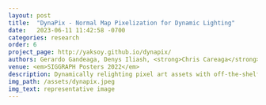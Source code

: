 ```yaml
---
layout: post
title:  "DynaPix - Normal Map Pixelization for Dynamic Lighting"
date:   2023-06-11 11:42:58 -0700
categories: research
order: 6
project_page: http://yaksoy.github.io/dynapix/
authors: Gerardo Gandeaga, Denys Iliash, <strong>Chris Careaga</strong>, Yağız Aksoy
venue: <em>SIGGRAPH Posters 2022</em>
description: Dynamically relighting pixel art assets with off-the-shelf normal estimations.
img_path: /assets/dynapix.jpeg
img_text: representative image
---
```

